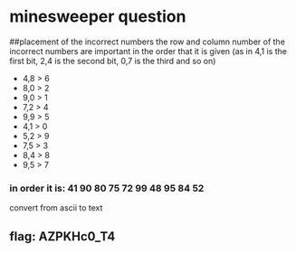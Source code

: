 # minesweeper question

##placement of the incorrect numbers
the row and column number of the incorrect numbers are important in the order that it is given (as in 4,1 is the first bit, 2,4 is the second bit, 0,7 is the third and so on)
- 4,8 > 6
- 8,0 > 2
- 9,0 > 1
- 7,2 > 4
- 9,9 > 5
- 4,1 > 0
- 5,2 > 9
- 7,5 > 3
- 8,4 > 8 
- 9,5 > 7

### in order it is: 41 90 80 75 72 99 48 95 84 52
convert from ascii to text 

## flag: AZPKHc0_T4
